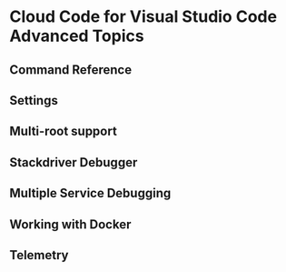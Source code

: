 # Cloud Code for Visual Studio Code Advanced Topics

## Command Reference



## Settings

## Multi-root support

## Stackdriver Debugger

## Multiple Service Debugging

## Working with Docker

## Telemetry
